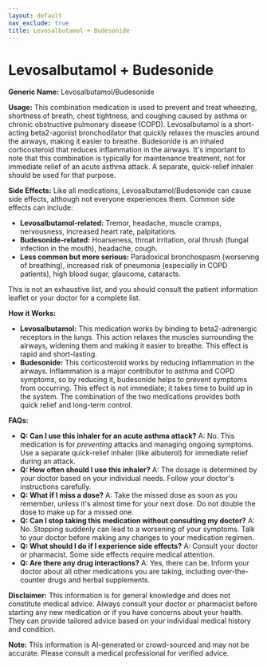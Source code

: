 ```yaml
---
layout: default
nav_exclude: true
title: Levosalbutamol + Budesonide
---
```


# Levosalbutamol + Budesonide

**Generic Name:** Levosalbutamol/Budesonide

**Usage:**  This combination medication is used to prevent and treat wheezing, shortness of breath, chest tightness, and coughing caused by asthma or chronic obstructive pulmonary disease (COPD).  Levosalbutamol is a short-acting beta2-agonist bronchodilator that quickly relaxes the muscles around the airways, making it easier to breathe. Budesonide is an inhaled corticosteroid that reduces inflammation in the airways.  It's important to note that this combination is typically for maintenance treatment, not for immediate relief of an acute asthma attack.  A separate, quick-relief inhaler should be used for that purpose.

**Side Effects:**  Like all medications, Levosalbutamol/Budesonide can cause side effects, although not everyone experiences them.  Common side effects can include:

* **Levosalbutamol-related:** Tremor, headache, muscle cramps, nervousness, increased heart rate, palpitations.
* **Budesonide-related:** Hoarseness, throat irritation, oral thrush (fungal infection in the mouth), headache, cough.
* **Less common but more serious:**  Paradoxical bronchospasm (worsening of breathing), increased risk of pneumonia (especially in COPD patients),  high blood sugar, glaucoma, cataracts.

This is not an exhaustive list, and you should consult the patient information leaflet or your doctor for a complete list.

**How it Works:**

* **Levosalbutamol:** This medication works by binding to beta2-adrenergic receptors in the lungs. This action relaxes the muscles surrounding the airways, widening them and making it easier to breathe.  This effect is rapid and short-lasting.
* **Budesonide:** This corticosteroid works by reducing inflammation in the airways.  Inflammation is a major contributor to asthma and COPD symptoms, so by reducing it, budesonide helps to prevent symptoms from occurring.  This effect is not immediate; it takes time to build up in the system.  The combination of the two medications provides both quick relief and long-term control.

**FAQs:**

* **Q: Can I use this inhaler for an acute asthma attack?** A: No. This medication is for *preventing* attacks and managing ongoing symptoms.  Use a separate quick-relief inhaler (like albuterol) for immediate relief during an attack.
* **Q: How often should I use this inhaler?** A:  The dosage is determined by your doctor based on your individual needs.  Follow your doctor's instructions carefully.
* **Q: What if I miss a dose?** A: Take the missed dose as soon as you remember, unless it's almost time for your next dose.  Do not double the dose to make up for a missed one.
* **Q: Can I stop taking this medication without consulting my doctor?** A: No.  Stopping suddenly can lead to a worsening of your symptoms.  Talk to your doctor before making any changes to your medication regimen.
* **Q: What should I do if I experience side effects?** A: Consult your doctor or pharmacist. Some side effects require medical attention.
* **Q: Are there any drug interactions?** A: Yes, there can be. Inform your doctor about all other medications you are taking, including over-the-counter drugs and herbal supplements.

**Disclaimer:** This information is for general knowledge and does not constitute medical advice. Always consult your doctor or pharmacist before starting any new medication or if you have concerns about your health.  They can provide tailored advice based on your individual medical history and condition.


**Note:** This information is AI-generated or crowd-sourced and may not be accurate. Please consult a medical professional for verified advice.